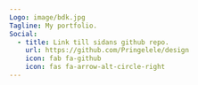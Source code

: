 ```yaml
---
Logo: image/bdk.jpg
Tagline: My portfolio.
Social:
  - title: Link till sidans github repo.
    url: https://github.com/Pringelele/design
    icon: fab fa-github
    icon: fas fa-arrow-alt-circle-right
---
```

